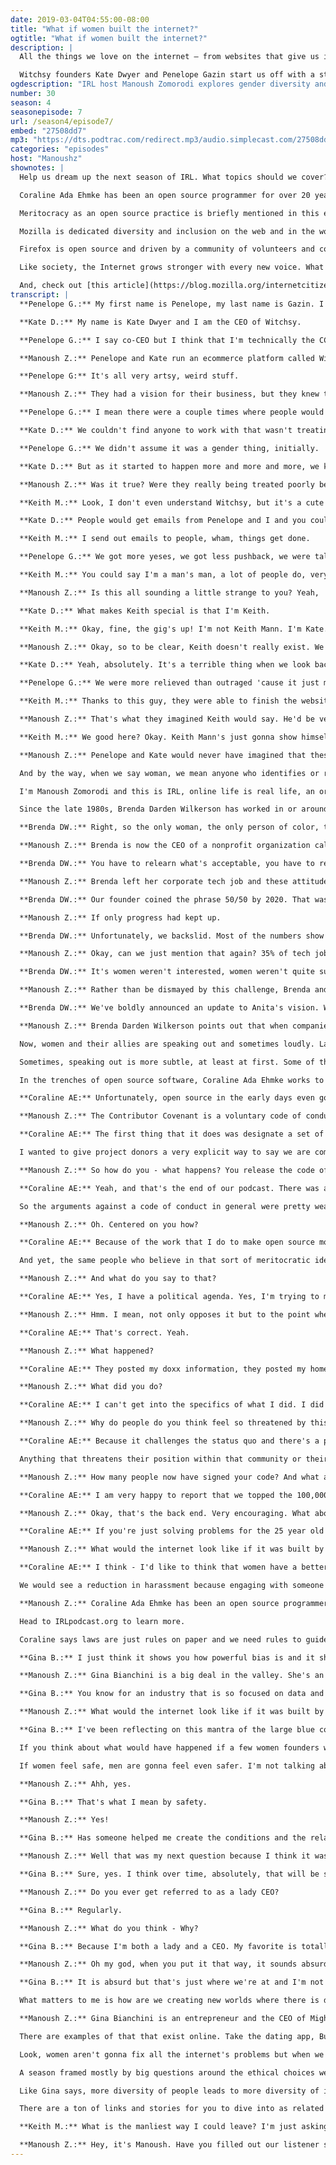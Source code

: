 ```yaml
---
date: 2019-03-04T04:55:00-08:00
title: "What if women built the internet?"
ogtitle: "What if women built the internet?"
description: |
  All the things we love on the internet — from websites that give us information to services that connect us — are made stronger when their creators come with different points of view.  With this in mind, we asked ourselves and our guests: “What would the internet look like if it was built by mostly women?”

  Witchsy founders Kate Dwyer and Penelope Gazin start us off with a story about the stunt they had to pull to get their site launched — and counter the sexist attitudes they fought against along the way. Brenda Darden Wilkerson recalls her life in tech in the 80s and 90s, and shares her experience leading AnitaB.org, an organization striving to get more women hired in tech. Coraline Ada Ehmke created the Contributor Covenant, a voluntary code of conduct being increasingly adopted by the open source community. She explains why she felt it necessary, and how it's been received; and Mighty Networks CEO Gina Bianchini rolls her eyes at being called a “lady CEO,” and tells us why diversifying the boardroom is great for business and innovation.
ogdescription: "IRL host Manoush Zomorodi explores gender diversity and inclusion in tech. "
number: 30
season: 4
seasonepisode: 7
url: /season4/episode7/
embed: "27508dd7"
mp3: "https://dts.podtrac.com/redirect.mp3/audio.simplecast.com/27508dd7.mp3"
categories: "episodes"
host: "Manoushz"
shownotes: |
  Help us dream up the next season of IRL. What topics should we cover? Who should we talk to? [Let us know by filling out this survey](https://qsurvey.mozilla.com/s3/IRL-Listener-Survey).

  Coraline Ada Ehmke has been an open source programmer for over 20 years and created the [Contributor Covenant](https://www.contributor-covenant.org/). You can also learn about Mozilla's own [community participation guidelines](https://www.mozilla.org/about/governance/policies/participation/).

  Meritocracy as an open source practice is briefly mentioned in this episode. Mozilla has taken steps to discontinue using the word “meritocracy” as a way to describe our governance and leadership structures. [Here's why](https://blog.mozilla.org/inclusion/2018/10/02/words-matter-moving-beyond-meritocracy/).

  Mozilla is dedicated diversity and inclusion on the web and in the workplace. [Learn about our diversity journey](https://blog.mozilla.org/inclusion/).

  Firefox is open source and driven by a community of volunteers and contributors. However,  in the past decade, representation of women in open source has inched up merely 1.5 percentage points to a shockingly low 3%.  [Read about the importance of — and efforts to realize — open source gender inclusion](https://blog.mozilla.org/internetcitizen/2019/03/04/open-source-inclusion/).

  Like society, the Internet grows stronger with every new voice. What's healthy and unhealthy on the web when it comes to inclusion? Mozilla's [Internet Health Report](https://internethealthreport.org/v01/digital-inclusion/) has some of the answers.

  And, check out [this article](https://blog.mozilla.org/internetcitizen/2019/03/03/guest-perspective-will-my-child-be-left-behind-if-he-doesnt-use-technology/) from Common Sense Media, on kids and technology use.
transcript: |
  **Penelope G.:** My first name is Penelope, my last name is Gazin. I always ask Kate what my title is.

  **Kate D.:** My name is Kate Dwyer and I am the CEO of Witchsy.

  **Penelope G.:** I say co-CEO but I think that I'm technically the CCO.

  **Manoush Z.:** Penelope and Kate run an ecommerce platform called Witchsy. It's a curated website that sells goods from over 500 artists.

  **Penelope G:** It's all very artsy, weird stuff.

  **Manoush Z.:** They had a vision for their business, but they knew that they would need a lot of technical help to get it built. So what'd they do? They hired developers to get the job done. That required lots of emails back and forth. Do we want it like this? No, we want it like that. Pretty soon though, they noticed that there was a pattern developing in their communication.

  **Penelope G.:** I mean there were a couple times where people would be like, "Listen, ladies, okay, girls".

  **Kate D.:** We couldn't find anyone to work with that wasn't treating us like we were just the biggest dummies.

  **Penelope G.:** We didn't assume it was a gender thing, initially.

  **Kate D.:** But as it started to happen more and more and more, we kind of came to the realization oh yeah, it's because we're women.

  **Manoush Z.:** Was it true? Were they really being treated poorly because they were women? They decided there was only one way to find out and that was to hire a new partner, a male partner.

  **Keith M.:** Look, I don't even understand Witchsy, but it's a cute little project, Kate and Penelope created it, so I support it. Yeah, I'm Keith Mann. Okay? Keith Mann.

  **Kate D.:** People would get emails from Penelope and I and you could almost hear their eyes rolling as they were responding, but the minute Keith would step in or converse on our behalf, everyone was just so charmed by him.

  **Keith M.:** I send out emails to people, wham, things get done.

  **Penelope G.:** We got more yeses, we got less pushback, we were talked down to less. I mean honestly, I'm a little attracted to him.

  **Keith M.:** You could say I'm a man's man, a lot of people do, very masculine but I also have a secret side of me that is soft like a woman.

  **Manoush Z.:** Is this all sounding a little strange to you? Yeah, 'cause it should. See, Keith, he's not really Keith at all.

  **Kate D.:** What makes Keith special is that I'm Keith.

  **Keith M.:** Okay, fine, the gig's up! I'm not Keith Mann. I'm Kate.

  **Manoush Z.:** Okay, so to be clear, Keith doesn't really exist. We just asked someone to give Keith the voice that Kate and Penelope imagined in their heads. Having a man on the team helped them get the work done. But it was also kind of infuriating.

  **Kate D.:** Yeah, absolutely. It's a terrible thing when we look back on it that we even had to do something like that but the reality is-

  **Penelope G.:** We were more relieved than outraged 'cause it just made everything so much less stressful.

  **Keith M.:** Thanks to this guy, they were able to finish the website and launch it within that year. Wham! Keith Mann time.

  **Manoush Z.:** That's what they imagined Keith would say. He'd be very pleased with himself. But to be clear, Witchsy is doing well. $200,000 in sales in their first year but not because of the imaginary Keith Mann. It's thanks to the business skills of one CEO and one CCO who both happen to be women.

  **Keith M.:** We good here? Okay. Keith Mann's just gonna show himself out.

  **Manoush Z.:** Penelope and Kate would never have imagined that these were the lengths they needed to go to to get their business and their website up and running. Why? Because sexism is alive and well in our modern society and sometimes, the internet seems to amplify it. Not like that's stopping a lot of women though. There are plenty of allies out there supporting them and other often marginalized people, helping them to thrive and succeed on the web.

  And by the way, when we say woman, we mean anyone who identifies or refers to themselves as a woman. So, here's the big question we wanna ask today. What would the internet look like if it was built by women? What can we learn just by asking ourselves to imagine a woman built web?

  I'm Manoush Zomorodi and this is IRL, online life is real life, an original podcast from Mozilla. Did you know Mozilla was founded by a woman? From the beginning, Mitchell Baker has championed and led a worldwide collective of diverse employees and volunteers building a safe and more open internet. You can support Mozilla's mission. Use the Firefox browser and find out more at mozilla.org.

  Since the late 1980s, Brenda Darden Wilkerson has worked in or around tech. Even before the web could crawl, she realized being a woman in tech was sometimes a thankless job and a lonely one too. Brenda got used to being the only.

  **Brenda DW.:** Right, so the only woman, the only person of color, the only black woman, the only person from the Midwest amongst a bunch of folks from the Valley.

  **Manoush Z.:** Brenda is now the CEO of a nonprofit organization called Anita B. And I'll tell you more about their work in a minute. From her experience back then, a woman's perspective, a woman's insight, a woman's intelligence, it wasn't recognized by the men in the room.

  **Brenda DW.:** You have to relearn what's acceptable, you have to relearn how to be, and you have to relearn what it feels like to have your ideas really taken over by someone else. So that happens all the time, right? It's a really uncomfortable place to be in because when you're the only, what you lack is power, what you lack is that support from other people who can say, "I relate to you, let me give you some support and back you up."

  **Manoush Z.:** Brenda left her corporate tech job and these attitudes behind, but the desire to change those attitudes kept her close. She ended up working in education. In 2017, Brenda joined Anita B. The organization's namesake Anita Borg was a computer scientist, you may have heard of her. She was always pushing for greater representation of women in tech.

  **Brenda DW.:** Our founder coined the phrase 50/50 by 2020. That was back in 1995 when it seemed to make sense that we could have 50% women computer scientists by then. The interesting note or piece of data there is that when she coined that phrase, it was at the height of women in computation. There were 35% women at that time. So, 50/50 by 2020 seemed like an easy thing to do.

  **Manoush Z.:** If only progress had kept up.

  **Brenda DW.:** Unfortunately, we backslid. Most of the numbers show that we're somewhere between 24 and 26%.

  **Manoush Z.:** Okay, can we just mention that again? 35% of tech jobs held by women 20 years ago. Today, about a quarter. That is a 10% drop. Brenda says people make assumptions about that drop and she is constantly pushing back against that.

  **Brenda DW.:** It's women weren't interested, women weren't quite suited for it, et cetera, et cetera. All of that was incorrect. We left because we weren't treated fairly, we left because the opportunities weren't there. We left because when we got right to the mid-career, there was no place to go.

  **Manoush Z.:** Rather than be dismayed by this challenge, Brenda and her team are rolling up their sleeves. 50/50 by 2020 may seem out of reach ...

  **Brenda DW.:** We've boldly announced an update to Anita's vision. We'd like to see 50/50 by 2025. We're calling it Tech Equity for All Women.

  **Manoush Z.:** Brenda Darden Wilkerson points out that when companies have policies or attitudes that make women feel unwelcome or less valued, fewer women then find their way into those companies, so fewer women make the products that women consume. And that lack of diversity means women ultimately aren't being served as customers and users like their male counterparts.

  Now, women and their allies are speaking out and sometimes loudly. Last November, employees in Google offices around the world staged a walkout, demanding better equality. The protest launched after news came out that the company had paid Andy Rubin, one of the top executives, $90 million when he left the company. The senior vice president is accused of sexual harassment.

  Sometimes, speaking out is more subtle, at least at first. Some of the changes happening at the source or rather, the open source. Open source software means that the code a programmer writes is available for other coders to review, reuse, contribute to, and redistribute. It encourages massive amounts of collaboration and the internet wouldn't be the same without it.

  In the trenches of open source software, Coraline Ada Ehmke works to guarantee a more inclusive community of coders. Her project, The Contributor Covenant, started back in 2014.

  **Coraline AE:** Unfortunately, open source in the early days even going back before 2014 is not a very diverse kind of environment. The majority of the developers are white males with lots of free time, the privilege of free time on their hands, working on projects that are of interest to them that may or may not become popular in a wider world.

  **Manoush Z.:** The Contributor Covenant is a voluntary code of conduct. An open source developer can choose to include it in their project if they wish.

  **Coraline AE:** The first thing that it does was designate a set of criteria by which we wanted to make our projects more welcoming to people who fit this criteria. So that's people on the LGBTQ spectrum, people of color, people of gender diversity, people along those lines of marginalization.

  I wanted to give project donors a very explicit way to say we are committing to doing everything in our power to make this community safe and welcoming for them.

  **Manoush Z.:** So how do you - what happens? You release the code of conduct, so it all went perfectly fine. There was no backlash, everyone was like yay, let's do this?

  **Coraline AE:** Yeah, and that's the end of our podcast. There was a huge backlash. The standard sort of arguments were that, if we're just nice to each other, all we have to do is agree to be nice to each other. Also, people saying it's just words on paper and we don't need that. It's like, well, laws are just rules on paper and all rules are just rules on paper. That doesn't mean that we don't need them.

  So the arguments against a code of conduct in general were pretty weak and the arguments against Contributor Covenant in particular tended to center more on me than on the content of the Contributor Covenant.

  **Manoush Z.:** Oh. Centered on you how?

  **Coraline AE:** Because of the work that I do to make open source more diverse and inclusive and welcoming. That has garnered me quite a collection, quite a motley crew of enemies and it's kind of ironic. One of the core principles of open source, this idea of the meritocracy is that it doesn't matter who you are, what matters is what you contribute.

  And yet, the same people who believe in that sort of meritocratic idea would say Coraline Ehmke is a political figure, she has a political agenda, the Contributor Covenant cannot be trusted.

  **Manoush Z.:** And what do you say to that?

  **Coraline AE:** Yes, I have a political agenda. Yes, I'm trying to make the world a better place. I'm trying to make technology more accessible to more people but what kind of person opposes politics like that?

  **Manoush Z.:** Hmm. I mean, not only opposes it but to the point where you have been doxxed multiple times, in fact you were doxxed right before we were scheduled to first do this interview, right?

  **Coraline AE:** That's correct. Yeah.

  **Manoush Z.:** What happened?

  **Coraline AE:** They posted my doxx information, they posted my home address, history of home addresses actually, social security number, a bunch of phone numbers, information about my legal name change, I'm transgender which I make no secret about. Dead naming me, providing my prior name prior to transition and basically attempting to humiliate me and also put, frankly, my personal safety in danger.

  **Manoush Z.:** What did you do?

  **Coraline AE:** I can't get into the specifics of what I did. I did everything in my power to keep myself safe. I have to maintain very high online and personal security.

  **Manoush Z.:** Why do people do you think feel so threatened by this idea of welcoming all and being very specific about it and having a code of conduct?

  **Coraline AE:** Because it challenges the status quo and there's a portion of the population in tech who unduly benefit from the status quo because of an accident of birth. Those people who benefit from privilege, unexamined privilege balk at the idea that they have an advantage over other people given to them, that they're playing life on an easier mode than other people are playing.

  Anything that threatens their position within that community or their feeling of accomplishment in having made it on their own, they find very threatening and they tend to lash out at that very idea.

  **Manoush Z.:** How many people now have signed your code? And what are companies saying about adopting it?

  **Coraline AE:** I am very happy to report that we topped the 100,000 mark. So over 100,000 adoptions of the Contributor Covenant, largely from smaller or community organized open source projects but this year, saw Apple, Google, Intel, and Microsoft adopting Contributor Covenant for all of their open source projects and most recently, the Linux kernel adopted Contributor Covenant for their work as well.

  **Manoush Z.:** Okay, that's the back end. Very encouraging. What about the front end? What difference does it make to those of us who are not open source coders, we just use the web? Do we see a difference?

  **Coraline AE:** If you're just solving problems for the 25 year old white male with high income, high mobility, fast internet access, you're leaving a lot of people behind and it's really hard for you to sort of think outside of your own lived experience.

  **Manoush Z.:** What would the internet look like if it was built by women?

  **Coraline AE:** I think - I'd like to think that women have a better understanding of consent than a lot of men do and I think if women built the internet, consent would've been baked into it. We wouldn't see data breaches where private information was released because we wouldn't be collecting information without people's explicit consent.

  We would see a reduction in harassment because engaging with someone on social media would be more consent oriented as opposed to anyone can respond to anything that I say at any point in time.

  **Manoush Z.:** Coraline Ada Ehmke has been an open source programmer for over 20 years and created the Contributor Covenant. If you wanna check it out, you will find a link in our show notes. You can also learn about Mozilla's own community participation guidelines.

  Head to IRLpodcast.org to learn more.

  Coraline says laws are just rules on paper and we need rules to guide us. The state of California would agree. They put a law on paper in October, so Silicon Valley now has a law that says all publicly traded corporations must have at least one woman on their board of directors. The number rises depending on the size of the company. Some say the law doesn't go far enough, but others say it's a kick in the butt for those companies that need a kick in the butt.

  **Gina B.:** I just think it shows you how powerful bias is and it shows you how powerful pattern matching is. And at the end of the day, I don't spend a lot of time thinking about it because I actually have a board of women and men and it's a diverse team and I get better decisions made.

  **Manoush Z.:** Gina Bianchini is a big deal in the valley. She's an entrepreneur, an investor, she's also the CEO of Mighty Networks, a community networking app, and she says that any smart tech company knows the value of being inclusive at the decision making level.

  **Gina B.:** You know for an industry that is so focused on data and being data driven and building repeatable, scalable models for success, the evidence on diverse teams where you have at least 1/3 of the team being women or people who don't look like you, it's just good business. You're gonna make better decisions.

  **Manoush Z.:** What would the internet look like if it was built by women?

  **Gina B.:** I've been reflecting on this mantra of the large blue companies that are out there, to make the world more open and connected. Open and connected. Open and connected. That's been the mantra. I actually think that there's a better model to approach the internet which is safe and connected.

  If you think about what would have happened if a few women founders were handed a billion dollars and absolute complete and utter control over their platforms, neither of which has happened I should add in any category, I think what you would find is that the moments and inflection points where there was a choice to elevate safety, I think women would have.

  If women feel safe, men are gonna feel even safer. I'm not talking about safety in the sense of codifying or reinforcing male privilege. That's not what I'm saying. I'm saying what would the world be like if we were operating from the best parts of ourselves?

  **Manoush Z.:** Ahh, yes.

  **Gina B.:** That's what I mean by safety.

  **Manoush Z.:** Yes!

  **Gina B.:** Has someone helped me create the conditions and the relationships and the sense of security and belonging by which I can dream bigger, I can take more risks, I can grow in ways that are going to realize my full potential? There's a business model for it today.

  **Manoush Z.:** Well that was my next question because I think it was in 2017, women entrepreneurs got about $2 billion in funding where men got $83 billion in funding. How are we gonna ... Does that gap need to be bridged in order to start building this new kind of web that you just described?

  **Gina B.:** Sure, yes. I think over time, absolutely, that will be something that can accelerate this growth. But I'm not relying on it and I still think that a male founder will get the benefit of the doubt over non traditional founders or people that just don't look like they're straight out of central casting.

  **Manoush Z.:** Do you ever get referred to as a lady CEO?

  **Gina B.:** Regularly.

  **Manoush Z.:** What do you think - Why?

  **Gina B.:** Because I'm both a lady and a CEO. My favorite is totally this, she's a great female founder. I'm like, do you say that about dudes? Where you're like hey, he's just nailing it as a male founder.

  **Manoush Z.:** Oh my god, when you put it that way, it sounds absurd.

  **Gina B.:** It is absurd but that's just where we're at and I'm not going to spend a lot of time worrying about whether somebody refers to me by my biological composition. It's dumb, I will silently judge them or apparently if they are listening to this podcast, I will apparently publicly judge them but fundamentally, it's not what matters to me.

  What matters to me is how are we creating new worlds where there is deeper connection, better relationships, and everybody gets to be the very best version of themselves because they are safe, they belong, and they get to take risks and have creative ideas and brainstorms and experiences that we were all put on this Earth to be able to fully seize and be a part of.

  **Manoush Z.:** Gina Bianchini is an entrepreneur and the CEO of Mighty Networks. So, how would the internet be different if it were built by women? Coraline says it would be safer because consent would be baked into data collection practices. Gina thinks online communities would be more diverse and that more representative board rooms make better decisions. Brenda argues that more women in tech means better products that serve everyone.

  There are examples of that that exist online. Take the dating app, Bumble. It was created by a woman, Whitney Wolfe Herd, and on Bumble, it's the women who have to make the first move. It's not that Bumble is necessarily the best dating app out there but it does give single people and single women more choice..

  Look, women aren't gonna fix all the internet's problems but when we give all kinds of people the opportunity to build things online, to design tools and create content for all kinds of people, we make the internet safer, more useful, and just plain better. And with that, dear listeners, this is the last episode of season four of IRL.

  A season framed mostly by big questions around the ethical choices we make or don't make when building and using the web, from how we use social media to how social media uses us. From how we shop to who we trust with our online security. If we're going to have a better, safer, and more ethical internet, it needs to include and represent everyone by design.

  Like Gina says, more diversity of people leads to more diversity of ideas. We can all demand a better internet. If you believe in that mission, you can support tech companies who put the people of the web first. Mozilla is one of those companies. You can get to know them at mozilla.org and be sure to check out the show notes to this episode.

  There are a ton of links and stories for you to dive into as related to all the things we talked about. Find those show notes at IRLpodcast.org. This is IRL, online life is real life, an original podcast from Mozilla. I'm Manoush Zomorodi and if you wanna come spend some more time with me, check out my other podcast, it's called Zig Zag. Go to zigzagpod.com or find it wherever you listen to podcasts. For now, stay human, be nerdy, have some fun.

  **Keith M.:** What is the manliest way I could leave? I'm just asking advice for someone who needs to know how to act more like a man leaving a podcast.

  **Manoush Z.:** Hey, it's Manoush. Have you filled out our listener survey yet? It's very short but we need you to do it because we're working on the next season of IRL and we wanna hear from you. What kind of stories, issues, and questions do you have about life online? Tell us. Find a link to the survey at IRLpodcast.org. Your answers will go directly to the humans who make this show. Okay, thank you.
---
```


